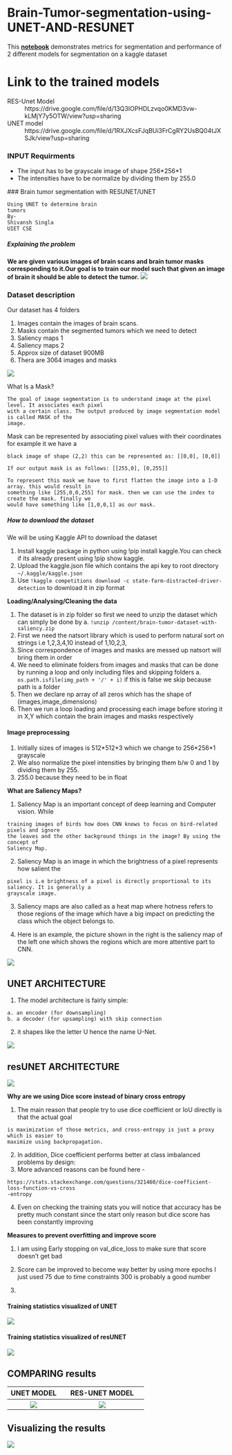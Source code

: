 # Brain-Tumor-segmentation-using-UNET-AND-RESUNET
This <b><a href="Brain_Segmentation_using_UNET_AND_ResidualUNET.ipynb">notebook</a></b> demonstrates metrics for segmentation and performance of 2 different models for segmentation on a kaggle dataset
# Link to the trained models
<dl>
  <dt>RES-Unet Model</dt>
  <dd> https://drive.google.com/file/d/13Q3IOPHDLzvqo0KMD3vw-kLMjY7y5OTW/view?usp=sharing </dd>
  <dt>UNET model</dt>
  <dd> https://drive.google.com/file/d/1RXJXcsFJqBUi3FrCgRY2UsBQ04tJXSJk/view?usp=sharing </dd>
</dl>
<b><h3>INPUT Requirments</h3></b>
<ul>
  <li> The input has to be grayscale image of shape 256*256*1</li>
  <li> The intensities have to be normalize by dividing them by 255.0 </li>
</ul>
### Brain tumor segmentation with RESUNET/UNET

```
Using UNET to determine brain
tumors
By-
Shivansh Singla
UIET CSE
```

##### Explaining the problem

**We are given various images of brain scans and brain tumor masks corresponding to
it.Our goal is to train our model such that given an image of brain it should be able to
detect the tumor.**
<img src = "imgs/Aspose.Words.0f5584e2-3eab-41f5-abbd-cba8a45be978.004.png">

### Dataset description

Our dataset has 4 folders

1. Images contain the images of brain scans.
2. Masks contain the segmented tumors which we need to detect
3. Saliency maps 1
4. Saliency maps 2
5. Approx size of dataset 900MB
6. Thera are 3064 images and masks
<img src = "imgs/Aspose.Words.0f5584e2-3eab-41f5-abbd-cba8a45be978.005.png">

What Is a Mask?

```
The goal of image segmentation is to understand image at the pixel level. It associates each pixel
with a certain class. The output produced by image segmentation model is called MASK of the
image.
```
Mask can be represented by associating pixel values with their coordinates for example it we have a

```
black image of shape (2,2) this can be represented as: [[0,0], [0,0]]
```
```
If our output mask is as follows: [[255,0], [0,255]]
```
```
To represent this mask we have to first flatten the image into a 1-D array. this would result in
something like [255,0,0,255] for mask. then we can use the index to create the mask. finally we
would have something like [1,0,0,1] as our mask.
```

##### How to download the dataset

We will be using Kaggle API to download the dataset

1. Install kaggle package in python using !pip install kaggle.You can check if its already present using !pip
    show kaggle.
2. Upload the kaggle.json file which contains the api key to root directory
   ``` ~/.kaggle/kaggle.json ```
3. Use ```!kaggle competitions download -c state-farm-distracted-driver-detection``` to download it in zip
    format


**Loading/Analysing/Cleaning the data**

1. The dataset is in zip folder so first we need to unzip the dataset which can simply be done by
    a. ```!unzip /content/brain-tumor-dataset-with-saliency.zip```
2. First we need the natsort library which is used to perform natural sort on strings i.e 1,2,3,4,10 instead
    of 1,10,2,3,
3. Since correspondence of images and masks are messed up natsort will bring them in order
4. We need to eliminate folders from images and masks that can be done by running a loop and only
    including files and skipping folders
       a. ```os.path.isfile(img_path + '/' + i)``` if this is false we skip because path is a folder
5. Then we declare np array of all zeros which has the shape of (images,image_dimensions)
6. Then we run a loop loading and processing each image before storing it in X,Y which contain the brain images and masks respectively

#### Image preprocessing

1. Initially sizes of images is 512\*512\*3 which we change to 256\*256\*1 grayscale
2. We also normalize the pixel intensities by bringing them b/w 0 and 1 by dividing them by 255.
3. 255.0 because they need to be in float


**What are Saliency Maps?**

1. Saliency Map is an important concept of deep learning and Computer vision. While

```
training images of birds how does CNN knows to focus on bird-related pixels and ignore
the leaves and the other background things in the image? By using the concept of
Saliency Map.
```
2. Saliency Map is an image in which the brightness of a pixel represents how salient the

```
pixel is i.e brightness of a pixel is directly proportional to its saliency. It is generally a
grayscale image.
```
3. Saliency maps are also called as a heat map where hotness refers to those regions of the image which have a big impact on predicting the class which the object belongs to.

4. Here is an example, the picture shown in the right is the saliency map of the left one which shows the regions which are more attentive part to CNN.
<img src = "imgs/Aspose.Words.0f5584e2-3eab-41f5-abbd-cba8a45be978.006.png">


## UNET ARCHITECTURE

1. The model architecture is fairly simple:

```
a. an encoder (for downsampling)
b. a decoder (for upsampling) with skip connection
```
2. it shapes like the letter U hence the name U-Net.
<img src = "imgs/Aspose.Words.0f5584e2-3eab-41f5-abbd-cba8a45be978.007.jpeg">

## resUNET ARCHITECTURE
<img src = "imgs/Aspose.Words.0f5584e2-3eab-41f5-abbd-cba8a45be978.008.jpeg">

**Why are we using Dice score instead of binary cross entropy**

1. The main reason that people try to use dice coefficient or IoU directly is that the actual goal
```
is maximization of those metrics, and cross-entropy is just a proxy which is easier to
maximize using backpropagation.
```
2. In addition, Dice coefficient performs better at class imbalanced problems by design:
3. More advanced reasons can be found here -
```
https://stats.stackexchange.com/questions/321460/dice-coefficient-loss-function-vs-cross
-entropy
```
4. Even on checking the training stats you will notice that accuracy has be pretty much
constant since the start only reason but dice score has been constantly improving

**Measures to prevent overfitting and improve score**

1. I am using Early stopping on val_dice_loss to make sure that score doesn’t get bad

2. Score can be improved to become way better by using more epochs I just used 75 due to time constraints 300 is probably a good number
3. 
#### Training statistics visualized of UNET
<img src = "imgs/Aspose.Words.0f5584e2-3eab-41f5-abbd-cba8a45be978.009.jpeg">

#### Training statistics visualized of resUNET
<img src = "imgs/Aspose.Words.0f5584e2-3eab-41f5-abbd-cba8a45be978.010.jpeg">

## COMPARING results
<table>
    <tr>
        <th>UNET MODEL<th>
        <th>RES-UNET MODEL<th>
    <tr>
    <tr>
        <th><img src = "imgs/Aspose.Words.0f5584e2-3eab-41f5-abbd-cba8a45be978.011.png"><th>
        <th><img src = "imgs/Aspose.Words.0f5584e2-3eab-41f5-abbd-cba8a45be978.012.png"><th>
    <tr>
</table>
        
## Visualizing the results
<img src = "imgs/Aspose.Words.0f5584e2-3eab-41f5-abbd-cba8a45be978.013.png">
